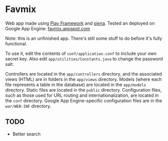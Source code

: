 Favmix
======
Web app made using [Play Framework](http://www.playframework.org) and [siena](http://www.sienaproject.com).
Tested an deployed on Google App Engine: [favmix.appspot.com](http://favmix.appspot.com)

Note: this is an unfinished app. There's still some stuff to do before it's fully functional.

To use it, edit the contents of `conf/application.conf` to include your own secret key. Also edit `app/utilities/Constants.java` to change the password salt.

Controllers are located in the `app/controllers` directory, and the associated views (HTML) are in folders in the `app/views` directory. Models (where each file represents a table in the database) are located in the `app/models` directory. Static files are located in the `public` directory. Configuration files, such as those used for URL routing and internationalization, are located in the `conf` directory. Google App Engine-specific configuration files are in the `war/WEB-INF` directory.

TODO
----
* Better search
